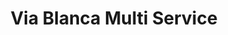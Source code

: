 ---
title: "Via Blanca Multi Service"
url: /hialeah/via-blanca-multi-service/
shop: travel agency
---
